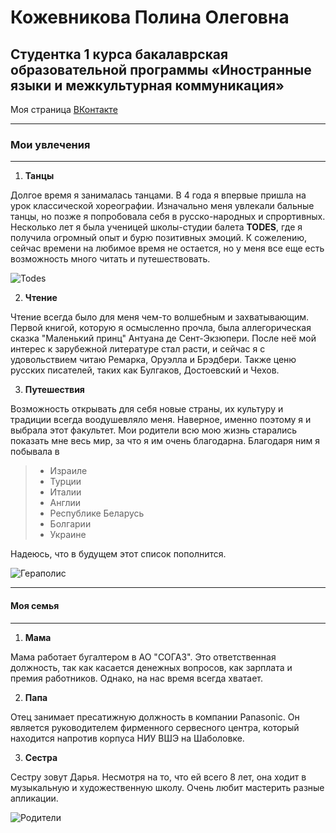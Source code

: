 #  Кожевникова Полина Олеговна
## Студентка 1 курса бакалаврская образовательной программы «Иностранные языки и межкультурная коммуникация»

Моя страница [ВКонтакте](https://vk.com/acidumru)
***
### Мои увлечения
***
1. **Танцы**


  Долгое время я занималась танцами. В 4 года я впервые пришла на урок классической хореографии. Изначально меня увлекали бальные танцы, но позже я попробовала себя в русско-народных и спрортивных. Несколько лет я была ученицей школы-студии балета **TODES**, где я получила огромный опыт и бурю позитивных эмоций. К сожелению, сейчас времени на любимое время не остается, но у меня все еще есть возможность много читать и путешествовать.

![Todes](https://pp.userapi.com/c604516/v604516447/f88/t2JiLxvuoUA.jpg)

2. **Чтение**


  Чтение всегда было для меня чем-то волшебным и захватывающим. 
  Первой книгой, которую я осмысленно прочла, была аллегорическая сказка "Маленький принц" Антуана де Сент-Экзюпери. После неё мой интерес к зарубежной литературе стал расти, и сейчас я с удовольствием читаю Ремарка, Оруэлла и Брэдбери. Также ценю русских писателей, таких как Булгаков, Достоевский и Чехов.
 
3. **Путешествия**


  Возможность открывать для себя новые страны, их культуру и традиции всегда воодушевляло меня. Наверное, именно поэтому я и выбрала этот факультет.
  Мои родители всю мою жизнь старались показать мне весь мир, за что я им очень благодарна. Благодаря ним я побывала в 
 > - Израиле 
 > - Турции
 > - Италии
 > - Англии
 > - Республике Беларусь
 > - Болгарии
 > - Украине

  Надеюсь, что в будущем этот список пополнится.

![Гераполис](https://pp.userapi.com/c841025/v841025672/f1a1/SrYOU1ScwNA.jpg)
***
#### Моя семья
***

1. **Мама**

  Мама работает бугалтером в АО "СОГАЗ". Это ответственная должность, так как касается денежных вопросов, как зарплата и премия работников. Однако, на нас время всегда хватает.
  
  2. **Папа**
  
  Отец занимает пресатижную должность в компании Panasonic. Он является руководителем фирменного сервесного центра, который находится напротив корпуса НИУ ВШЭ на Шаболовке.
    
   3. **Сестра**
     
   Сестру зовут Дарья. Несмотря на то, что ей всего 8 лет, она ходит в музыкальную и художественную школу. Очень любит мастерить разные апликации. 
     
 ![Родители](https://apf.mail.ru/cgi-bin/readmsg/Screenshot_20180115-221441.jpg?id=15160438290000000820%3B0%3B1&x-email=polinka101999%40mail.ru&exif=1)
    
    
